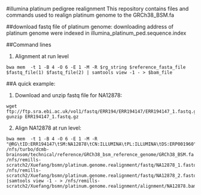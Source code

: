 #illumina platinum pedigree realignment
This repository contains files and commands used to realign platinum genome to the GRCh38_BSM.fa

##download fastq file of platinum genome:
downloading address of platinum genome were indexed in illumina_platinum_ped.sequence.index

##Command lines
1. Alignment at run level
```
bwa mem  -t 1 -B 4 -O 6 -E 1 -M -R $rg_string $reference_fasta_file $fastq_file(1) $fastq_file(2) | samtools view -1 - > $bam_file
```

##A quick example:
1. Download and unzip fastq file for NA12878:
```
wget ftp://ftp.sra.ebi.ac.uk/vol1/fastq/ERR194/ERR194147/ERR194147_1.fastq.gz
gunzip ERR194147_1.fastq.gz
```
2. Align NA12878 at run level:
```
bwa mem  -t 1 -B 4 -O 6 -E 1 -M -R "@RG\tID:ERR194147\tSM:NA12878\tCN:ILLUMINA\tPL:ILLUMINA\tDS:ERP001960" /nfs/turbo/dcmb-brainsom/technical/reference/GRCh38_bsm_reference_genome/GRCh38_BSM.fa /nfs/remills-scratch2/Xuefang/bsmn/platinum.genome.realignment/fastq/NA12878_1.fastq /nfs/remills-scratch2/Xuefang/bsmn/platinum.genome.realignment/fastq/NA12878_2.fastq |samtools view -1 - > /nfs/remills-scratch2/Xuefang/bsmn/platinum.genome.realignment/alignment/NA12878.bam
```
